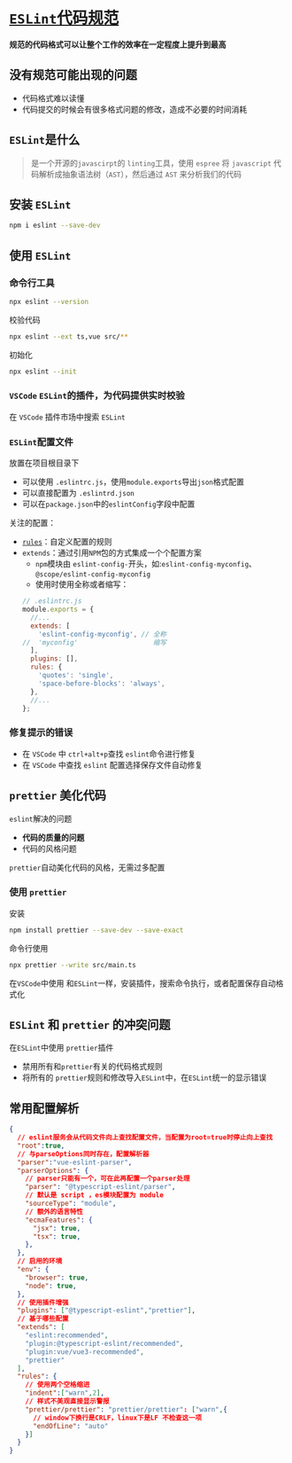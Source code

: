 # [`ESLint`代码规范](http://eslint.cn/)
**规范的代码格式可以让整个工作的效率在一定程度上提升到最高**

## 没有规范可能出现的问题
- 代码格式难以读懂
- 代码提交的时候会有很多格式问题的修改，造成不必要的时间消耗

## `ESLint`是什么
> 是一个开源的`javascirpt`的 `linting`工具，使用 `espree` 将 `javascript` 代码解析成抽象语法树（`AST`），然后通过 `AST` 来分析我们的代码

## 安装 `ESLint`
```bash
npm i eslint --save-dev
```

## 使用 `ESLint`

### 命令行工具
```bash
npx eslint --version
```

校验代码
```bash
npx eslint --ext ts,vue src/**
```

初始化
```bash
npx eslint --init
```

### `VSCode` `ESLint`的插件，为代码提供实时校验
在 `VSCode` 插件市场中搜索 `ESLint`

### `ESLint`配置文件
放置在项目根目录下
- 可以使用 `.eslintrc.js`，使用`module.exports`导出`json`格式配置
- 可以直接配置为 `.eslintrd.json`
- 可以在`package.json`中的`eslintConfig`字段中配置

关注的配置：

- [`rules`](http://eslint.cn/docs/rules/)：自定义配置的规则
- `extends`：通过引用`NPM`包的方式集成一个个配置方案
  - `npm`模块由 `eslint-config-`开头，如:`eslint-config-myconfig`、`@scope/eslint-config-myconfig`
  - 使用时使用全称或者缩写：
  ```javascript
  // .eslintrc.js
  module.exports = {
    //...
    extends: [
      'eslint-config-myconfig', // 全称
  //  'myconfig'                   缩写
    ],
    plugins: [],
    rules: {
      'quotes': 'single',
      'space-before-blocks': 'always',
    },
    //...
  };
  ```

### 修复提示的错误
- 在 `VSCode` 中 `ctrl+alt+p`查找 `eslint`命令进行修复
- 在 `VSCode` 中查找 `eslint` 配置选择保存文件自动修复


## `prettier` 美化代码

`eslint`解决的问题
- **代码的质量的问题**
- 代码的风格问题

`prettier`自动美化代码的风格，无需过多配置

### 使用 `prettier`

安装
```bash
npm install prettier --save-dev --save-exact
```

命令行使用
```bash
npx prettier --write src/main.ts
```

在`VSCode`中使用
和`ESLint`一样，安装插件，搜索命令执行，或者配置保存自动格式化

## `ESLint` 和 `prettier` 的冲突问题
在`ESLint`中使用 `prettier`插件
- 禁用所有和`prettier`有关的代码格式规则
- 将所有的 `prettier`规则和修改导入`ESLint`中，在`ESLint`统一的显示错误


## 常用配置解析
```json
{
  // eslint服务会从代码文件向上查找配置文件，当配置为root=true时停止向上查找
  "root":true,
  // 与parseOptions同时存在，配置解析器
  "parser":"vue-eslint-parser",
  "parserOptions": {
    // parser只能有一个，可在此再配置一个parser处理
    "parser": "@typescript-eslint/parser",
    // 默认是 script ，es模块配置为 module
    "sourceType": "module",
    // 额外的语言特性
    "ecmaFeatures": {
      "jsx": true,
      "tsx": true,
    },
  },
  // 启用的环境
  "env": {
    "browser": true,
    "node": true,
  },
  // 使用插件增强
  "plugins": ["@typescript-eslint","prettier"],
  // 基于哪些配置
  "extends": [
    "eslint:recommended",
    "plugin:@typescript-eslint/recommended",
    "plugin:vue/vue3-recommended",
    "prettier"
  ],
  "rules": {
    // 使用两个空格缩进
    "indent":["warn",2],
    // 样式不美观直接显示警报
    "prettier/prettier": "prettier/prettier": ["warn",{
      // window下换行是CRLF，linux下是LF 不检查这一项
      "endOfLine": "auto"
    }]
  }
}
```
